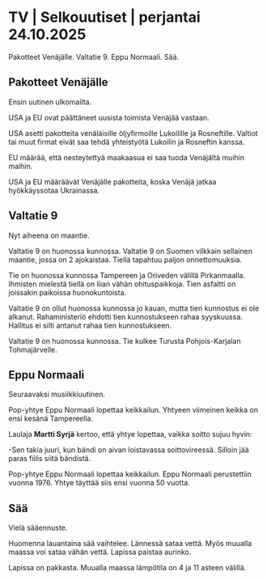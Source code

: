 # TV | Selkouutiset | perjantai 24.10.2025

Pakotteet Venäjälle. Valtatie 9. Eppu Normaali. Sää.

## Pakotteet Venäjälle

Ensin uutinen ulkomailta.

USA ja EU ovat päättäneet uusista toimista Venäjää vastaan.

USA asetti pakotteita venäläisille öljyfirmoille Lukoilille ja Rosneftille. Valtiot tai muut firmat eivät saa tehdä yhteistyötä Lukoilin ja Rosneftin kanssa.

EU määrää, että nesteytettyä maakaasua ei saa tuoda Venäjältä muihin maihin.

USA ja EU määräävät Venäjälle pakotteita, koska Venäjä jatkaa hyökkäyssotaa Ukrainassa.

## Valtatie 9

Nyt aiheena on maantie.

Valtatie 9 on huonossa kunnossa. Valtatie 9 on Suomen vilkkain sellainen maantie, jossa on 2 ajokaistaa. Tiellä tapahtuu paljon onnettomuuksia.

Tie on huonossa kunnossa Tampereen ja Oriveden välillä Pirkanmaalla. Ihmisten mielestä tiellä on liian vähän ohituspaikkoja. Tien asfaltti on joissakin paikoissa huonokuntoista.

Valtatie 9 on ollut huonossa kunnossa jo kauan, mutta tien kunnostus ei ole alkanut. Rahaministeriö ehdotti tien kunnostukseen rahaa syyskuussa. Hallitus ei silti antanut rahaa tien kunnostukseen.

Valtatie 9 on huonossa kunnossa. Tie kulkee Turusta Pohjois-Karjalan Tohmajärvelle.

## Eppu Normaali

Seuraavaksi musiikkiuutinen.

Pop-yhtye Eppu Normaali lopettaa keikkailun. Yhtyeen viimeinen keikka on ensi kesänä Tampereella.

Laulaja **Martti Syrjä** kertoo, että yhtye lopettaa, vaikka soitto sujuu hyvin:

-Sen takia juuri, kun bändi on aivan loistavassa soittovireessä. Silloin jää paras fiilis siitä bändistä.

Pop-yhtye Eppu Normaali lopettaa keikkailun. Eppu Normaali perustettiin vuonna 1976. Yhtye täyttää siis ensi vuonna 50 vuotta.

## Sää

Vielä sääennuste.

Huomenna lauantaina sää vaihtelee. Lännessä sataa vettä. Myös muualla maassa voi sataa vähän vettä. Lapissa paistaa aurinko.

Lapissa on pakkasta. Muualla maassa lämpötila on 4 ja 11 asteen välillä.
